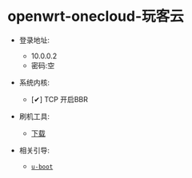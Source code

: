 # openwrt-onecloud-玩客云

- 登录地址:
  - 10.0.0.2
  - 密码:空

- 系统内核:
  - [✔] TCP 开启BBR

- 刷机工具:
  - [下载](https://xd1314.lanzoul.com/iXHbz17bqjhc)


- 相关引导:

  - [`u-boot`](https://github.com/hzyitc/u-boot-onecloud)
